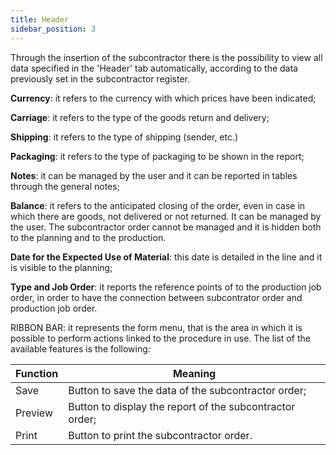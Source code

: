 ```yaml
---
title: Header
sidebar_position: 3
---
```


Through the insertion of the subcontractor there is the possibility to view all data specified in the 'Header' tab automatically, according to the data previously set in the subcontractor register. 



**Currency**: it refers to the currency with which prices have been indicated; 



**Carriage**: it refers to the type of the goods return and delivery;

**Shipping**: it refers to the type of shipping (sender, etc.)

**Packaging**: it refers to the type of packaging to be shown in the report; 



**Notes**: it can be managed by the user and it can be reported in tables through the general notes; 



**Balance**: it refers to the anticipated closing of the order, even in case in which there are goods, not delivered or not returned. It can be managed by the user. The subcontractor order cannot be managed and it is hidden both to the planning and to the production. 



**Date for the Expected Use of Material**: this date is detailed in the line and it is visible to the planning; 



**Type and Job Order**: it reports the reference points of to the production job order, in order to have the connection between subcontrator order and production job order. 



RIBBON BAR: it represents the form menu, that is the area in which it is possible to perform actions linked to the procedure in use. The list of the available features is the following:  



| Function | Meaning |
| --- | --- |
| Save | Button to save the data of the subcontractor order;  |
| Preview | Button to display the report of the subcontractor order;  |
| Print | Button to print the subcontractor order.  |






